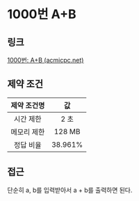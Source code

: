 # 1000번 A+B

## 링크

[1000번: A+B (acmicpc.net)](https://www.acmicpc.net/problem/1000)

## 제약 조건

| 제약 조건명 |   값    |
| :---------: | :-----: |
|  시간 제한  |  2 초   |
| 메모리 제한 | 128 MB  |
|  정답 비율  | 38.961% |

## 접근

단순히 a, b를 입력받아서 a + b를 출력하면 된다.
